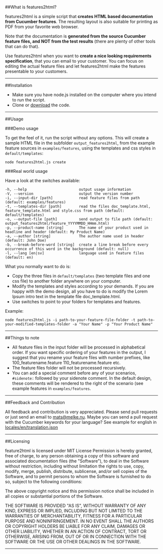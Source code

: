 ##What is features2html?

features2html is a simple script that **creates HTML based documentation from Cucumber features**. The resulting layout
is also suitable for printing as PDF from your favorite web browser.

Note that the documentation is **generated from the source Cucumber feature files, and NOT from the test results** (there
are plenty of other tools that can do that).

Use features2html when you want to **create a nice looking requirements specification**, that you can email to your customer.
You can focus on editing the actual feature files and let features2html make the features presentable to your customers.

---

##Installation

* Make sure you have node.js installed on the computer where you intend to run the script.
* Clone or [download](https://github.com/melke/features2html/archive/master.zip) the code.

---

##Usage

###Demo usage

To get the feel of it, run the script without any options. This will create a sample HTML file in the subfolder `output_features2html`,
from the example feature sources in `examples/features`, using the templates and css styles in `default/templates`:

```
node features2html.js create
```

###Real world usage

Have a look at the switches available:

```
-h, --help                        output usage information
-V, --version                     output the version number
-i, --input-dir [path]            read feature files from path (default: examples/features)
-t, --templates-dir [path]        read the files doc_template.html, feature_template.html and style.css from path (default: default/templates)
-o, --output-file [path]          send output to file path (default: output_features2html/feature_YYYYMMDD_HHmm.html)
-p, --product-name [string]       The name of your product used in headline and header (default: My Product Name)
-a, --author [string]             The author name used in header (default: John Doe)
-b, --break-before-word [string]  create a line break before every occurrence of this word in the background (default: null)
-l, --lang [en|sv]                language used in feature files (default: en)

```

What you normally want to do is:
* Copy the three files in `default/templates` (two template files and one css file) to another folder anywhere on your computer.
* Modify the templates and styles according to your demands. If you are happy with the demo design, all you have
to do is modify the Lorem Ipsum intro text in the template file doc_template.html.
* Use switches to point to your folders for templates and features.

Example:

```
node features2html.js -i path-to-your-feature-file-folder -t path-to-your-modified-templates-folder -a "Your Name" -p "Your Product Name"
```

---

##Things to note

* All feature files in the input folder will be processed in alphabetical order. If you want specific ordering of your features in the
output, I suggest that you rename your feature files with number prefixes, like 100_featurename.feature 110_featurename.feature etc.
* The feature files folder will not be processed recursively.
* You can add a special comment before any of your scenarios, `#sidenote:` followed by your sidenote comment. In the default design, these comments
will be rendered to the right of the scenario (see example features in `examples/features`.

---

##Feedback and Contribution

All feedback and contribution is very appreciated. Please send pull requests or just send an email to [mats@melke.nu](mailto:mats@melke.nu).
Maybe you can send a pull request with the Cucumber keywords for your language? See example for english in [locales/en/translation.json](locales/en/translation.json)

---

##Licensing

feature2html is licensed under MIT License
Permission is hereby granted, free of charge, to any person obtaining a copy
of this software and associated documentation files (the "Software"), to deal
in the Software without restriction, including without limitation the rights
to use, copy, modify, merge, publish, distribute, sublicense, and/or sell
copies of the Software, and to permit persons to whom the Software is
furnished to do so, subject to the following conditions:

The above copyright notice and this permission notice shall be included in
all copies or substantial portions of the Software.

THE SOFTWARE IS PROVIDED "AS IS", WITHOUT WARRANTY OF ANY KIND, EXPRESS OR
IMPLIED, INCLUDING BUT NOT LIMITED TO THE WARRANTIES OF MERCHANTABILITY,
FITNESS FOR A PARTICULAR PURPOSE AND NONINFRINGEMENT. IN NO EVENT SHALL THE
AUTHORS OR COPYRIGHT HOLDERS BE LIABLE FOR ANY CLAIM, DAMAGES OR OTHER
LIABILITY, WHETHER IN AN ACTION OF CONTRACT, TORT OR OTHERWISE, ARISING FROM,
OUT OF OR IN CONNECTION WITH THE SOFTWARE OR THE USE OR OTHER DEALINGS IN
THE SOFTWARE.

---